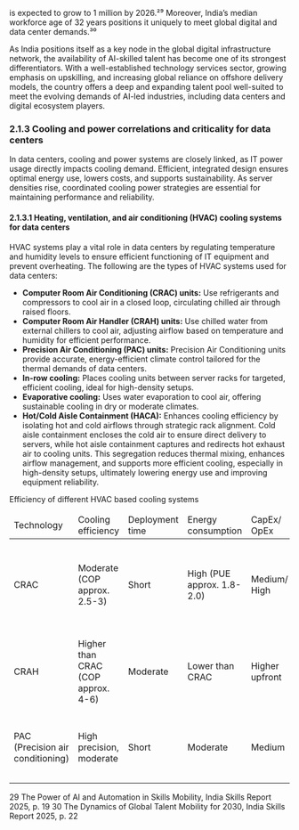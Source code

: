 is expected to grow to 1 million by 2026.²⁹ Moreover, India’s median workforce age of 32 years positions it uniquely to meet global digital and data center demands.³⁰

As India positions itself as a key node in the global digital infrastructure network, the availability of AI-skilled talent has become one of its strongest differentiators. With a well-established technology services sector, growing emphasis on upskilling, and increasing global reliance on offshore delivery models, the country offers a deep and expanding talent pool well-suited to meet the evolving demands of AI-led industries, including data centers and digital ecosystem players.

### 2.1.3 Cooling and power correlations and criticality for data centers

In data centers, cooling and power systems are closely linked, as IT power usage directly impacts cooling demand. Efficient, integrated design ensures optimal energy use, lowers costs, and supports sustainability. As server densities rise, coordinated cooling power strategies are essential for maintaining performance and reliability.

#### 2.1.3.1 Heating, ventilation, and air conditioning (HVAC) cooling systems for data centers

HVAC systems play a vital role in data centers by regulating temperature and humidity levels to ensure efficient functioning of IT equipment and prevent overheating. The following are the types of HVAC systems used for data centers:

* **Computer Room Air Conditioning (CRAC) units:** Use refrigerants and compressors to cool air in a closed loop, circulating chilled air through raised floors.
* **Computer Room Air Handler (CRAH) units:** Use chilled water from external chillers to cool air, adjusting airflow based on temperature and humidity for efficient performance.
* **Precision Air Conditioning (PAC) units:** Precision Air Conditioning units provide accurate, energy-efficient climate control tailored for the thermal demands of data centers.
* **In-row cooling:** Places cooling units between server racks for targeted, efficient cooling, ideal for high-density setups.
* **Evaporative cooling:** Uses water evaporation to cool air, offering sustainable cooling in dry or moderate climates.
* **Hot/Cold Aisle Containment (HACA):** Enhances cooling efficiency by isolating hot and cold airflows through strategic rack alignment. Cold aisle containment encloses the cold air to ensure direct delivery to servers, while hot aisle containment captures and redirects hot exhaust air to cooling units. This segregation reduces thermal mixing, enhances airflow management, and supports more efficient cooling, especially in high-density setups, ultimately lowering energy use and improving equipment reliability.

Efficiency of different HVAC based cooling systems

<table><thead><tr><td>Technology</td><td>Cooling efficiency</td><td>Deployment time</td><td>Energy consumption</td><td>CapEx/ OpEx</td><td>Scalability</td><td>Sustainability</td><td>Probable use case</td></tr></thead><tbody><tr><td>CRAC</td><td>Moderate (COP approx. 2.5-3)</td><td>Short</td><td>High (PUE approx. 1.8-2.0)</td><td>Medium/ High</td><td>Easy to scale</td><td>Low</td><td>Traditional data centers with moderate heat load and raised flooring</td></tr><tr><td>CRAH</td><td>Higher than CRAC (COP approx. 4-6)</td><td>Moderate</td><td>Lower than CRAC</td><td>Higher upfront</td><td>Moderate</td><td>Moderate</td><td>Large enterprise data center using centralized chillers</td></tr><tr><td>PAC (Precision air conditioning)</td><td>High precision, moderate</td><td>Short</td><td>Moderate</td><td>Medium</td><td>Good</td><td>Low</td><td>Most modern data centers to optimize cooling</td></tr></tbody></table>

29 The Power of AI and Automation in Skills Mobility, India Skills Report 2025, p. 19
30 The Dynamics of Global Talent Mobility for 2030, India Skills Report 2025, p. 22